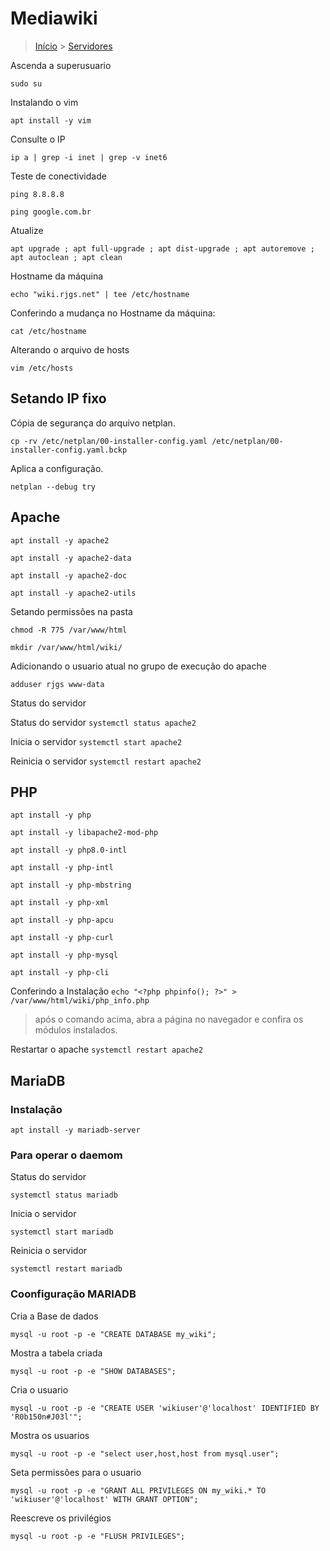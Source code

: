 Mediawiki
======================================

> [Início](index.md) > [Servidores](index.md#Servidores)

Ascenda a superusuario

`sudo su`

Instalando o vim

`apt install -y vim`

Consulte o IP

`ip a | grep -i inet | grep -v inet6`

Teste de conectividade

`ping 8.8.8.8`

`ping google.com.br`

Atualize

`apt upgrade ; apt full-upgrade ; apt dist-upgrade ; apt autoremove ; apt autoclean ; apt clean`

Hostname da máquina

`echo "wiki.rjgs.net" | tee /etc/hostname`

Conferindo a mudança no Hostname da máquina:

`cat /etc/hostname`

Alterando o arquivo de hosts

`vim /etc/hosts`

Setando IP fixo
----------------------------------------

Cópia de segurança do arquivo netplan.

`cp -rv /etc/netplan/00-installer-config.yaml /etc/netplan/00-installer-config.yaml.bckp`

Aplica a configuração.

`netplan --debug try`

Apache
--------------------------------------------------------

`apt install -y apache2`

`apt install -y apache2-data`

`apt install -y apache2-doc`

`apt install -y apache2-utils`

Setando permissões na pasta

`chmod -R 775 /var/www/html`

`mkdir /var/www/html/wiki/`

Adicionando o usuario atual no grupo de execução do apache

`adduser rjgs www-data`



Status do servidor

Status do servidor
`systemctl status apache2`

Inicia o servidor
`systemctl start apache2`

Reinicia o servidor
`systemctl restart apache2`

PHP
---------------------------------------------------

`apt install -y php`

`apt install -y libapache2-mod-php`

`apt install -y php8.0-intl`

`apt install -y php-intl`

`apt install -y php-mbstring`

`apt install -y php-xml`

`apt install -y php-apcu`

`apt install -y php-curl`

`apt install -y php-mysql`

`apt install -y php-cli`

Conferindo a Instalação
`echo "<?php phpinfo(); ?>" > /var/www/html/wiki/php_info.php`

> após o comando acima, abra a página no navegador e confira os módulos instalados.

Restartar o apache
`systemctl restart apache2`

MariaDB
------------------------------------------------------

### Instalação

`apt install -y mariadb-server`

### Para operar o daemom

Status do servidor

`systemctl status mariadb`

Inicia o servidor

`systemctl start mariadb`

Reinicia o servidor

`systemctl restart mariadb`

### Coonfiguração MARIADB

Cria a Base de dados

`mysql -u root -p -e "CREATE DATABASE my_wiki";`

Mostra a tabela criada

`mysql -u root -p -e "SHOW DATABASES";`

Cria o usuario

`mysql -u root -p -e "CREATE USER 'wikiuser'@'localhost' IDENTIFIED BY 'R0b150n#J03l'";`

Mostra os usuarios

`mysql -u root -p -e "select user,host,host from mysql.user";`

Seta permissões para o usuario

`mysql -u root -p -e "GRANT ALL PRIVILEGES ON my_wiki.* TO 'wikiuser'@'localhost' WITH GRANT OPTION";`

Reescreve os privilégios

`mysql -u root -p -e "FLUSH PRIVILEGES";`
